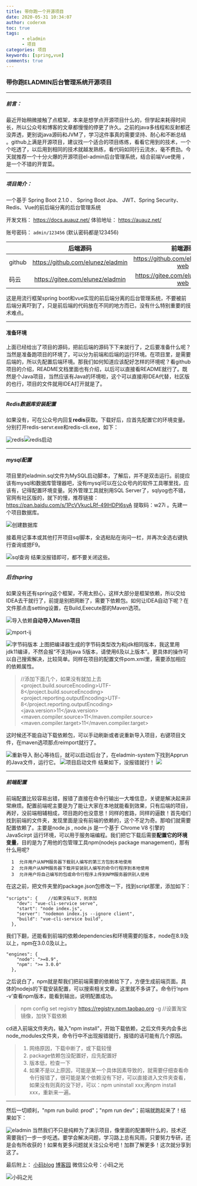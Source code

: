 ```yaml
---
title: 带你跑一个开源项目
date: 2020-05-31 10:34:07
author: coderxm
toc: true
tags:
      - eladmin
      - 项目
categories: 项目
keywords: [spring,vue]
comments: true
---
```

### 带你跑ELADMIN后台管理系统开源项目


------

##### 前言：

最近开始稍微接触了点框架，本来是想学点开源项目什么的，但学起来耗得时间长，所以公众号和博客的文章都慢慢的停更了许久。之前的java多线程和反射都还没弄透，更别说java源码和JVM了，学习这件事真的需要坚持、耐心和不断总结 。github上满是开源项目，建议找一个适合的项目练练，看看它用到的技术，一个个吃透了，以后用到相同的技术就越发熟练，看代码如同行云流水，毫不费劲。今天就推荐一个十分火爆的开源项目el-admin后台管理系统，结合前端Vue使用 ，是一个不错的开胃菜。

------

##### 项目简介：

一个基于 Spring Boot 2.1.0 、 Spring Boot Jpa、 JWT、Spring Security、Redis、Vue的前后端分离的后台管理系统

开发文档： https://docs.auauz.net/
体验地址： https://auauz.net/

账号密码： `admin/123456` (默认密码都是123456)

|        |             后端源码              |               前端源码                |
| ------ | :-------------------------------: | :-----------------------------------: |
| github | https://github.com/elunez/eladmin | https://github.com/elunez/eladmin-web |
| 码云   | https://gitee.com/elunez/eladmin  | https://gitee.com/elunez/eladmin-web  |

这是用流行框架spring boot和vue实现的前后端分离的后台管理系统，不要被前后端分离吓到了，只是前后端的代码放在不同的地方而已，没有什么特别重要的技术难点。

------

#### 准备环境

上面已经给出了项目的源码，把前后端的源码下下来就行了，之后要准备什么呢？当然是准备跑项目的环境了，可以分为前端和后端的运行环境。在项目里，是需要后端的，所以先配置后端环境。那我们如何知道应该配好怎样的环境呢？看github项目的介绍，README文档里面也有介绍，以后可以直接看README就行了。既然是个Java项目，当然应该有Java的环境啦，这个可以直接用IDEA代替，社区版的也行，项目的文件就用IDEA打开就是了。

------

##### Redis数据库安装配置

如果没有，可在公众号内回复**redis**获取。下载好后，应首先配置它的环境变量。分别打开redis-servr.exe和redis-cli.exe，如下：

![redis](https://img-blog.csdnimg.cn/20200531093506213.PNG?x-oss-process=image/watermark,type_ZmFuZ3poZW5naGVpdGk,shadow_10,text_aHR0cHM6Ly9ibG9nLmNzZG4ubmV0L0dvYnVsbGlu,size_16,color_FFFFFF,t_70#pic_center)![redis启动](https://img-blog.csdnimg.cn/20200531093545795.PNG?x-oss-process=image/watermark,type_ZmFuZ3poZW5naGVpdGk,shadow_10,text_aHR0cHM6Ly9ibG9nLmNzZG4ubmV0L0dvYnVsbGlu,size_16,color_FFFFFF,t_70#pic_center)

---
##### mysql配置

项目里的eladmin.sql文件为MySQL启动脚本，了解后，并不是双击运行。前提应该有mysql和数据库管理器吧，没有mysql可以在公众号内的软件工具哪里找，应该有，记得配置环境变量。另外管理工具就别用SQL Server了，sqlyog也不错，官网有社区版的，就下的慢，推荐链接：https://pan.baidu.com/s/1PcVVkucLRf-49lHDPl6syA 提取码：w27i 。先建一个项目数据库。

![创建数据库](https://img-blog.csdnimg.cn/2020053110421664.PNG?x-oss-process=image/watermark,type_ZmFuZ3poZW5naGVpdGk,shadow_10,text_aHR0cHM6Ly9ibG9nLmNzZG4ubmV0L0dvYnVsbGlu,size_16,color_FFFFFF,t_70#pic_center)

接着用记事本或其他打开项目sql脚本，全选粘贴在询问一栏，并再次全选右键执行查询或摁F9。

![sql查询](https://img-blog.csdnimg.cn/20200531093646199.PNG?x-oss-process=image/watermark,type_ZmFuZ3poZW5naGVpdGk,shadow_10,text_aHR0cHM6Ly9ibG9nLmNzZG4ubmV0L0dvYnVsbGlu,size_16,color_FFFFFF,t_70#pic_center)
结果没报错即可，都不要关闭这些。

---

##### 后台spring

如果没有还有spring这个框架，不用太担心，这样大部分是框架依赖，所以交给IDEA去干就行了，前提是别把网断了，需要下依赖包。如何让IDEA自动下呢？在文件那点击setting设置，在Build,Execute那的Maven选项。

![导入依赖](https://img-blog.csdnimg.cn/20200531093753426.PNG?x-oss-process=image/watermark,type_ZmFuZ3poZW5naGVpdGk,shadow_10,text_aHR0cHM6Ly9ibG9nLmNzZG4ubmV0L0dvYnVsbGlu,size_16,color_FFFFFF,t_70#pic_center)**自动导入Maven项目**

![mport-ij](https://img-blog.csdnimg.cn/20200531093822889.PNG#pic_center)

![字节码版本](https://img-blog.csdnimg.cn/20200531094000871.PNG?x-oss-process=image/watermark,type_ZmFuZ3poZW5naGVpdGk,shadow_10,text_aHR0cHM6Ly9ibG9nLmNzZG4ubmV0L0dvYnVsbGlu,size_16,color_FFFFFF,t_70#pic_center)
上图把编译器生成的字节码类型改为和jdk相同版本，我这里用jdk11编译，不然会报“不支持java 5版本，请使用6及以上版本”。更具体的操作可以自己搜索解决，比较简单。同样在项目的配置文件pom.xml里，需要添加相应的依赖属性。


> <properties> //添加下面几个，如果没有就加上去
>         <project.build.sourceEncoding>UTF-8</project.build.sourceEncoding>
>         <project.reporting.outputEncoding>UTF-8</project.reporting.outputEncoding>
>         <java.version>11</java.version>
>         <maven.compiler.source>11</maven.compiler.source>
>         <maven.compiler.target>11</maven.compiler.target> </properties>


这时候还不能自动下载依赖包，可以手动刷新或者说重新导入项目，右键项目文件，在maven选项那点reimport就行了。

![重新导入](https://img-blog.csdnimg.cn/20200531094242220.PNG?x-oss-process=image/watermark,type_ZmFuZ3poZW5naGVpdGk,shadow_10,text_aHR0cHM6Ly9ibG9nLmNzZG4ubmV0L0dvYnVsbGlu,size_16,color_FFFFFF,t_70#pic_center)
耐心等待后，就可以启动后台了，在eladmin-system下找到Apprun的Java文件，运行它。
![项目启动文件](https://img-blog.csdnimg.cn/20200531094302865.PNG?x-oss-process=image/watermark,type_ZmFuZ3poZW5naGVpdGk,shadow_10,text_aHR0cHM6Ly9ibG9nLmNzZG4ubmV0L0dvYnVsbGlu,size_16,color_FFFFFF,t_70#pic_center)
结果如下，没报错就行！
![](https://img-blog.csdnimg.cn/20200531094336323.PNG?x-oss-process=image/watermark,type_ZmFuZ3poZW5naGVpdGk,shadow_10,text_aHR0cHM6Ly9ibG9nLmNzZG4ubmV0L0dvYnVsbGlu,size_16,color_FFFFFF,t_70#pic_center)

------

##### 前端配置

前端配置比较容易出错，报错了直接在命令行输出一大堆信息，关键是解决起来非常麻烦。配置前端呢主要是为了能让大家在本地就能看到效果，只有后端的项目，再好，没前端相辅相成，项目跑的也没意思！同样的套路，同样的逼数！首先咱们找到前端的文件夹，发现里面是没有前端的依赖的，这个不足为奇。那咱们就需要配置依赖了。主要是node.js , node.js 是一个基于 Chrome V8 引擎的 JavaScirpt 运行环境，可以用于服务端编程。我们把它下载后需要**配置它的环境变量**，目的是为了用他的包管理工具npm(nodejs package management)，那有什么用呢?

```
  1  允许用户从NPM服务器下载别人编写的第三方包到本地使用
  2  允许用户从NPM服务器下载并安装别人编写的命令行程序到本地使用
  3  允许用户将自己编写的包或命令行程序上传到NPM服务器供别人使用
```

在这之前，把文件夹里的package.json包修改一下，找到script那里，添加如下：

```
"scripts": {	//如果没有以下，则添加
    "dev": "vue-cli-service serve",
	"start": "node index.js",
    "server": "nodemon index.js --ignore client",
	"build": "vue-cli-service build",
  },
```

我们下翻，还能看到前端的依赖dependencies和环境需要的版本，node在8.9及以上，npm在3.0.0及以上。

```
"engines": {
    "node": ">=8.9",
    "npm": ">= 3.0.0"
  },
```

之后说白了，npm就是帮我们把前端需要的依赖给下了，方便生成前端页面。具体的nodejs的下载安装配置，可以搜索相关文章，这里就不多讲了。命令行‘npm -v’查看npm版本，能看到输出，说明配置成功。


> npm config set registry https://registry.npm.taobao.org
> -g	//设置淘宝镜像，加快下载依赖


cd进入前端文件夹内，输入"npm install"，开始下载依赖，之后文件夹内会多出node_modules文件夹，命令行中不出现报错就行，报错的话可能有几个原因。


> 1. 网络原因，下载中断了，或下载较慢
> 2. package依赖包没配置好，应先配置好
> 3. 版本低，检查一下
> 4. 如果不是以上原因，可能是某一个具体因素导致的，就需要仔细查看命令行报错了，很可能是某个依赖没有下好，可以直接进入文件夹查看，如果没有则真的没下好，可以：npm
> uninstall xxx;再npm install xxx，重新来一遍。


------

然后一切顺利，"npm run build: prod"；"npm run dev"；前端就跑起来了！结果如下：

![eladmin](https://img-blog.csdnimg.cn/20200531101424186.PNG?x-oss-process=image/watermark,type_ZmFuZ3poZW5naGVpdGk,shadow_10,text_aHR0cHM6Ly9ibG9nLmNzZG4ubmV0L0dvYnVsbGlu,size_16,color_FFFFFF,t_70#pic_center)
当然我们不只是纯粹为了演示项目，像里面的配置啊什么的，技术还需要我们一步一步吃透。要学会解决问题，学习路上总有风雨，只要努力专研，还是会有所收获的！如果有更多问题就关注公众号吧！加群了解更多！这次就分享到这了。

最后附上：
[小码blog](https://www.maliaoblog.cn)
[博客园](https://www.cnblogs.com/coderma/)
微信公众号：小码之光
  
 ![小码之光](https://img-blog.csdnimg.cn/20200427213721746.jpg#pic_center)













